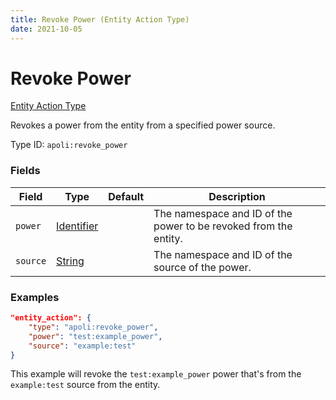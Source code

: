 ```yaml
---
title: Revoke Power (Entity Action Type)
date: 2021-10-05
---
```


# Revoke Power

[Entity Action Type](../entity_action_types.md)

Revokes a power from the entity from a specified power source.

Type ID: `apoli:revoke_power`


### Fields

Field | Type | Default | Description
------|------|---------|-------------
`power` | [Identifier](../data_types/identifier.md) | | The namespace and ID of the power to be revoked from the entity.
`source` | [String](../data_types/string.md) | | The namespace and ID of the source of the power.


### Examples

```json
"entity_action": {
    "type": "apoli:revoke_power",
    "power": "test:example_power",
    "source": "example:test"
}
```

This example will revoke the `test:example_power` power that's from the `example:test` source from the entity.
